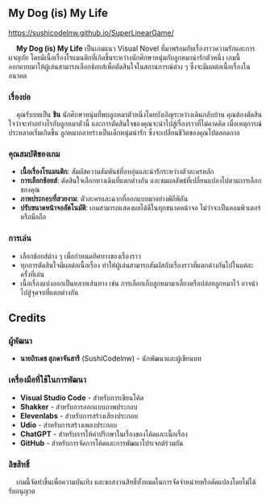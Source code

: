 ## My Dog (is) My Life

https://sushicodelnw.github.io/SuperLinearGame/

&nbsp;&nbsp;&nbsp;&nbsp;**My Dog (is) My Life** เป็นเกมแนว Visual Novel ที่มาพร้อมกับเรื่องราวความรักและการผจญภัย โดยมีเนื้อเรื่องโรแมนติกที่เกิดขึ้นระหว่างนักศึกษาหนุ่มกับลูกหมาน่ารักตัวหนึ่ง เกมนี้ออกแบบมาให้ผู้เล่นสามารถเลือกช้อยส์เพื่อตัดสินใจในสถานการณ์ต่าง ๆ ซึ่งจะมีผลต่อเนื้อเรื่องในอนาคต

### เรื่องย่อ
&nbsp;&nbsp;&nbsp;&nbsp;คุณรับบทเป็น **ชิน** นักศึกษาหนุ่มที่พบลูกหมาตัวหนึ่งโดยบังเอิญระหว่างเดินกลับบ้าน คุณต้องตัดสินใจว่าจะทำอย่างไรกับลูกหมาตัวนี้ และการตัดสินใจของคุณจะนำไปสู่เรื่องราวที่ไม่คาดคิด เมื่อเหตุการณ์ประหลาดเริ่มเกิดขึ้น ลูกหมากลายร่างเป็นเด็กหนุ่มน่ารัก ซึ่งจะเปลี่ยนชีวิตของคุณไปตลอดกาล

### คุณสมบัติของเกม
- **เนื้อเรื่องโรแมนติก**: สัมผัสความสัมพันธ์ที่อบอุ่นและน่ารักระหว่างตัวละครหลัก
- **การเลือกช้อยส์**: ตัดสินใจเลือกทางเดินที่แตกต่างกัน และชมผลลัพธ์ที่เปลี่ยนแปลงไปตามการเลือกของคุณ
- **ภาพประกอบที่สวยงาม**: ตัวละครและฉากที่ออกแบบมาอย่างพิถีพิถัน
- **ปรับขนาดหน้าจออัตโนมัติ**: เกมสามารถแสดงผลได้ดีในทุกขนาดหน้าจอ ไม่ว่าจะเป็นคอมพิวเตอร์หรือมือถือ

### การเล่น
- เลือกช้อยส์ต่าง ๆ เพื่อกำหนดทิศทางของเรื่องราว
- ทุกการตัดสินใจมีผลต่อเนื้อเรื่อง ทำให้ผู้เล่นสามารถสัมผัสกับเรื่องราวที่แตกต่างกันไปในแต่ละครั้งที่เล่น
- เนื้อเรื่องแบ่งออกเป็นหลายเส้นทาง เช่น การเลือกเก็บลูกหมามาเลี้ยงหรือปล่อยลูกหมาไว้ อาจนำไปสู่จุดจบที่แตกต่างกัน

## Credits

### ผู้พัฒนา
- **นายถิรเดช สุภดาจันสารี** (SushiCodelnw) - นักพัฒนาและผู้เขียนบท
  
### เครื่องมือที่ใช้ในการพัฒนา
- **Visual Studio Code** - สำหรับการเขียนโค้ด
- **Shakker** - สำหรับการออกแบบภาพประกอบ
- **Elevenlabs** - สำหรับการสร้างเสียงประกอบ
- **Udio** - สำหรับการสร้างเพลงประกอบ
- **ChatGPT** - สำหรับการให้คำปรึกษาในเรื่องของโค้ดและเนื้อเรื่อง
- **GitHub** - สำหรับการจัดการโค้ดและการพัฒนาโปรเจกต์ร่วมกัน
  
### ลิขสิทธิ์
&nbsp;&nbsp;&nbsp;&nbsp;เกมนี้จัดทำขึ้นเพื่อความบันเทิง และขอสงวนสิทธิ์ทั้งหมดในการจัดจำหน่ายหรือดัดแปลงโดยไม่ได้รับอนุญาต
